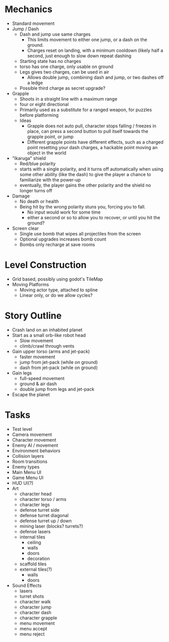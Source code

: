 # Mechanics

- Standard movement
- Jump / Dash
	- Dash and jump use same charges
		- This limits movement to either one jump, or a dash on the ground.
		- Charges reset on landing, with a minimum cooldown (likely half a second, just enough to slow down repeat dashing
	- Starting state has no charges
	- torso has one charge, only usable on ground
	- Legs gives two charges, can be used in air
		- Allows double jump, combining dash and jump, or two dashes off a ledge
	- Possible third charge as secret upgrade?
- Grapple
	- Shoots in a straight line with a maximum range
	- four or eight directional
	- Primarily used as a substitute for a ranged weapon, for puzzles before platforming
	- Ideas
		- Grapple does not auto pull, character stops falling / freezes in place, can press a second button to pull itself towards the grapple point, or jump
		- Different grapple points have different effects, such as a charged point resetting your dash charges, a hackable point moving an object in the world
- "Ikaruga" shield
	- Red/blue polarity
	- starts with a single polarity, and it turns off automatically when using some other ability (like the dash) to give the player a chance to familiarize with the power-up
	- eventually, the player gains the other polarity and the shield no longer turns off
- Damage
	- No death or health
	- Being hit by the wrong polarity stuns you, forcing you to fall.
		- No input would work for some time
		- either a second or so to allow you to recover, or until you hit the ground?
- Screen clear
	- Single use bomb that wipes all projectiles from the screen
	- Optional upgrades increases bomb count
	- Bombs only recharge at save rooms

# Level Construction

- Grid based, possibly using godot's TileMap
- Moving Platforms
	- Moving actor type, attached to spline
	- Linear only, or do we allow cycles?

# Story Outline

- Crash land on an inhabited planet
- Start as a small orb-like robot head
	- Slow movement
	- climb/crawl through vents
- Gain upper torso (arms and jet-pack)
	- faster movement
	- jump from jet-pack (while on ground)
	- dash from jet-pack (while on ground)
- Gain legs
	- full-speed movement
	- ground & air dash
	- double jump from legs and jet-pack
- Escape the planet

# Tasks

- Test level
- Camera movement
- Character movement
- Enemy AI / movement
- Environment behaviors
- Collision layers
- Room transitions
- Enemy types
- Main Menu UI
- Game Menu UI
- HUD UI(?)
- Art
	- character head
	- character torso / arms
	- character legs
	- defense turret side
	- defense turret diagonal
	- defense turret up / down
	- mining laser (blocks? turrets?)
	- defense lasers
	- internal tiles
		- ceiling
		- walls
		- doors
		- decoration
	- scaffold tiles
	- external tiles(?)
		- walls
		- doors
- Sound Effects
	- lasers
	- turret shots
	- character walk
	- character jump
	- character dash
	- character grapple
	- menu movement
	- menu accept
	- menu reject

